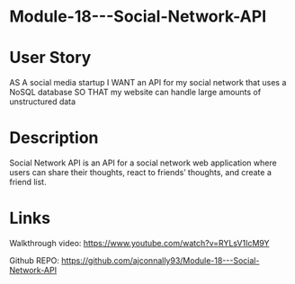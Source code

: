 # Module-18---Social-Network-API

# User Story

AS A social media startup
I WANT an API for my social network that uses a NoSQL database
SO THAT my website can handle large amounts of unstructured data

# Description

Social Network API is an API for a social network web application where users can share their thoughts, react to friends’ thoughts, and create a friend list.

# Links

Walkthrough video: https://www.youtube.com/watch?v=RYLsV1IcM9Y

Github REPO: https://github.com/ajconnally93/Module-18---Social-Network-API